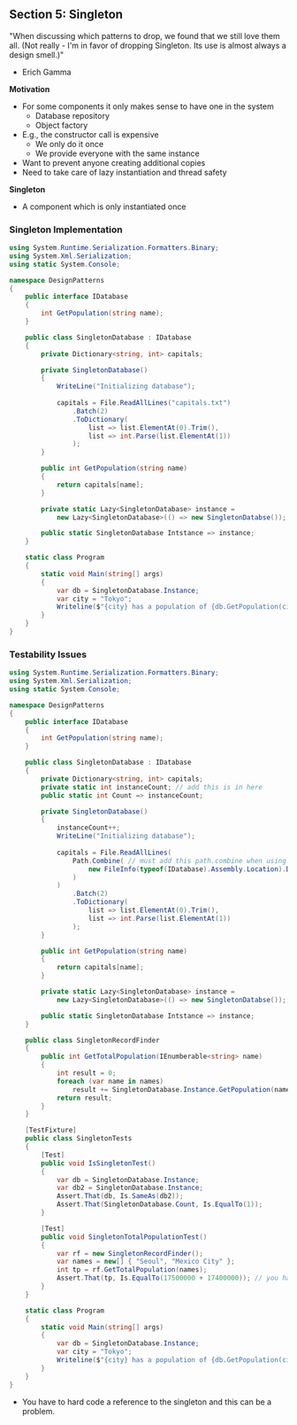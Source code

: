 ## **Section 5: Singleton**

"When discussing which patterns to drop, we found that we still love them all.
(Not really - I'm in favor of dropping Singleton. Its use is almost always a design smell.)"
- Erich Gamma

**Motivation**
* For some components it only makes sense to have one in the system
    * Database repository
    * Object factory
* E.g., the constructor call is expensive
    * We only do it once
    * We provide everyone with the same instance
* Want to prevent anyone creating additional copies
* Need to take care of lazy instantiation and thread safety

**Singleton**
* A component which is only instantiated once

### **Singleton Implementation**

```csharp
using System.Runtime.Serialization.Formatters.Binary;
using System.Xml.Serialization;
using static System.Console;

namespace DesignPatterns
{
    public interface IDatabase
    {
        int GetPopulation(string name);
    }

    public class SingletonDatabase : IDatabase
    {
        private Dictionary<string, int> capitals;

        private SingletonDatabase()
        {
            WriteLine("Initializing database");
            
            capitals = File.ReadAllLines("capitals.txt")
                .Batch(2)
                .ToDictionary(
                    list => list.ElementAt(0).Trim(),
                    list => int.Parse(list.ElementAt(1))
                );
        }

        public int GetPopulation(string name)
        {
            return capitals[name];
        }

        private static Lazy<SingletonDatabase> instance = 
            new Lazy<SingletonDatabase>(() => new SingletonDatabse());

        public static SingletonDatabase Intstance => instance;
    }

    static class Program
    {
        static void Main(string[] args)
        {
            var db = SingletonDatabase.Instance;
            var city = "Tokyo";
            Writeline($"{city} has a population of {db.GetPopulation(city)}");
        }
    }
}
```

### **Testability Issues**

```csharp
using System.Runtime.Serialization.Formatters.Binary;
using System.Xml.Serialization;
using static System.Console;

namespace DesignPatterns
{
    public interface IDatabase
    {
        int GetPopulation(string name);
    }

    public class SingletonDatabase : IDatabase
    {
        private Dictionary<string, int> capitals;
        private static int instanceCount; // add this is in here
        public static int Count => instanceCount;

        private SingletonDatabase()
        {
            instanceCount++;
            WriteLine("Initializing database");
            
            capitals = File.ReadAllLines(
                Path.Combine( // must add this path.combine when using the test
                    new FileInfo(typeof(IDatabase).Assembly.Location).DirectoryName, "capitals.txt"
                )
            )
                .Batch(2)
                .ToDictionary(
                    list => list.ElementAt(0).Trim(),
                    list => int.Parse(list.ElementAt(1))
                );
        }

        public int GetPopulation(string name)
        {
            return capitals[name];
        }

        private static Lazy<SingletonDatabase> instance = 
            new Lazy<SingletonDatabase>(() => new SingletonDatabse());

        public static SingletonDatabase Intstance => instance;
    }

    public class SingletonRecordFinder
    {
        public int GetTotalPopulation(IEnumberable<string> name)
        {
            int result = 0;
            foreach (var name in names)
                result += SingletonDatabase.Instance.GetPopulation(name);
            return result;
        }
    }

    [TestFixture]
    public class SingletonTests
    {
        [Test]
        public void IsSingletonTest()
        {
            var db = SingletonDatabase.Instance;
            var db2 = SingletonDatabase.Instance;
            Assert.That(db, Is.SameAs(db2));
            Assert.That(SingletonDatabase.Count, Is.EqualTo(1));
        }

        [Test]
        public void SingletonTotalPopulationTest()
        {
            var rf = new SingletonRecordFinder();
            var names = new[] { "Seoul", "Mexico City" };
            int tp = rf.GetTotalPopulation(names);
            Assert.That(tp, Is.EqualTo(17500000 + 17400000)); // you have to hard code the numbers in this case
        }
    }

    static class Program
    {
        static void Main(string[] args)
        {
            var db = SingletonDatabase.Instance;
            var city = "Tokyo";
            Writeline($"{city} has a population of {db.GetPopulation(city)}");
        }
    }
}
```
* You have to hard code a reference to the singleton and this can be a problem.